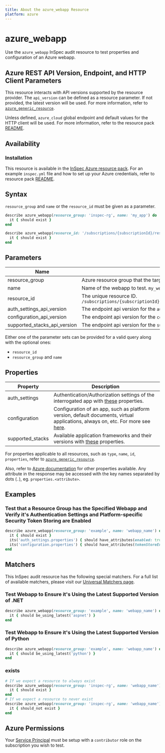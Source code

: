 ```yaml
---
title: About the azure_webapp Resource
platform: azure
---
```


# azure_webapp

Use the `azure_webapp` InSpec audit resource to test properties and configuration of an Azure webapp.

## Azure REST API Version, Endpoint, and HTTP Client Parameters

This resource interacts with API versions supported by the resource provider.
The `api_version` can be defined as a resource parameter.
If not provided, the latest version will be used.
For more information, refer to [`azure_generic_resource`](azure_generic_resource.md).

Unless defined, `azure_cloud` global endpoint and default values for the HTTP client will be used.
For more information, refer to the resource pack [README](../../README.md).

## Availability

### Installation

This resource is available in the [InSpec Azure resource pack](https://github.com/inspec/inspec-azure). 
For an example `inspec.yml` file and how to set up your Azure credentials, refer to resource pack [README](../../README.md#Service-Principal).

## Syntax

`resource_group` and `name` or the `resource_id` must be given as a parameter.
```ruby
describe azure_webapp(resource_group: 'inspec-rg', name: 'my_app') do
  it { should exist }
end
```
```ruby
describe azure_webapp(resource_id: '/subscriptions/{subscriptionId}/resourceGroups/{resourceGroupName}/providers/Microsoft.Web/sites/{name}') do
  it { should exist }
end
```
## Parameters

| Name                                  | Description                                                                       |
|---------------------------------------|-----------------------------------------------------------------------------------|
| resource_group                        | Azure resource group that the targeted resource resides in. `MyResourceGroup`     |
| name                                  | Name of the webapp to test. `my_webapp`                                    |
| resource_id                           | The unique resource ID. `/subscriptions/{subscriptionId}/resourceGroups/{resourceGroupName}/providers/Microsoft.Web/sites/{name}` |
| auth_settings_api_version             | The endpoint api version for the `auth_settings` property. The latest version will be used unless provided. |
| configuration_api_version             | The endpoint api version for the `configuration` property. The latest version will be used unless provided. |
| supported_stacks_api_version          | The endpoint api version for the `supported_stacks` property. The latest version will be used unless provided. |

Either one of the parameter sets can be provided for a valid query along with the optional ones:
- `resource_id`
- `resource_group` and `name`

## Properties

| Property          | Description |
|-------------------|-------------|
| auth_settings     | Authentication/Authorization settings of the interrogated app with [these](https://docs.microsoft.com/en-us/rest/api/appservice/webapps/getauthsettings#siteauthsettings) properties. |
| configuration     | Configuration of an app, such as platform version, default documents, virtual applications, always on, etc. For more see [here](https://docs.microsoft.com/en-us/rest/api/appservice/webapps/getconfiguration#siteconfigresource). |
| supported_stacks  | Available application frameworks and their versions with [these](https://docs.microsoft.com/en-us/rest/api/appservice/provider/getavailablestacks#applicationstackcollection) properties. |

For properties applicable to all resources, such as `type`, `name`, `id`, `properties`, refer to [`azure_generic_resource`](azure_generic_resource.md#properties).

Also, refer to [Azure documentation](https://docs.microsoft.com/en-us/rest/api/appservice/webapps/get#site) for other properties available. 
Any attribute in the response may be accessed with the key names separated by dots (`.`), eg. `properties.<attribute>`.

## Examples

### Test that a Resource Group has the Specified Webapp and Verify it's Authentication Settings and Platform-specific Security Token Storing are Enabled 
```ruby
describe azure_webapp(resource_group: 'example', name: 'webapp_name') do
  it { should exist }
  its('auth_settings.properties') { should have_attributes(enabled: true ) }
  its('configuration.properties') { should have_attributes(tokenStoreEnabled: true) }
end
```

## Matchers

This InSpec audit resource has the following special matchers. For a full list of available matchers, please visit our [Universal Matchers page](https://www.inspec.io/docs/reference/matchers/).

### Test Webapp to Ensure it's Using the Latest Supported Version of .NET
```ruby
describe azure_webapp(resource_group: 'example', name: 'webapp_name') do
  it { should be_using_latest('aspnet') }
end
```    
### Test Webapp to Ensure it's Using the Latest Supported Version of Python
```ruby
describe azure_webapp(resource_group: 'example', name: 'webapp_name') do
  it { should be_using_latest('python') }
end
```  
### exists
```ruby
# If we expect a resource to always exist
describe azure_webapp(resource_group: 'inspec-rg', name: 'webapp_name') do
  it { should exist }
end
# If we expect a resource to never exist
describe azure_webapp(resource_group: 'inspec-rg', name: 'webapp_name') do
  it { should_not exist }
end
```
## Azure Permissions

Your [Service Principal](https://docs.microsoft.com/en-us/azure/azure-resource-manager/resource-group-create-service-principal-portal) must be setup with a `contributor` role on the subscription you wish to test.

